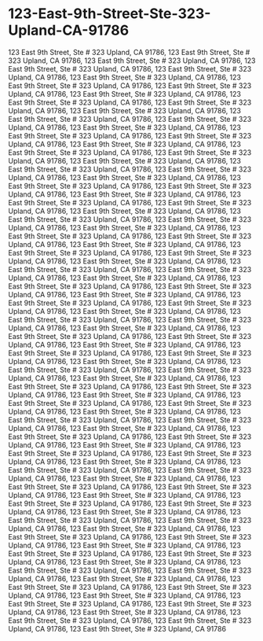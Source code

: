 # 123-East-9th-Street-Ste-323-Upland-CA-91786
123 East 9th Street, Ste # 323 Upland, CA 91786, 123 East 9th Street, Ste # 323 Upland, CA 91786, 123 East 9th Street, Ste # 323 Upland, CA 91786, 123 East 9th Street, Ste # 323 Upland, CA 91786, 123 East 9th Street, Ste # 323 Upland, CA 91786, 123 East 9th Street, Ste # 323 Upland, CA 91786, 123 East 9th Street, Ste # 323 Upland, CA 91786, 123 East 9th Street, Ste # 323 Upland, CA 91786, 123 East 9th Street, Ste # 323 Upland, CA 91786, 123 East 9th Street, Ste # 323 Upland, CA 91786, 123 East 9th Street, Ste # 323 Upland, CA 91786, 123 East 9th Street, Ste # 323 Upland, CA 91786, 123 East 9th Street, Ste # 323 Upland, CA 91786, 123 East 9th Street, Ste # 323 Upland, CA 91786, 123 East 9th Street, Ste # 323 Upland, CA 91786, 123 East 9th Street, Ste # 323 Upland, CA 91786, 123 East 9th Street, Ste # 323 Upland, CA 91786, 123 East 9th Street, Ste # 323 Upland, CA 91786, 123 East 9th Street, Ste # 323 Upland, CA 91786, 123 East 9th Street, Ste # 323 Upland, CA 91786, 123 East 9th Street, Ste # 323 Upland, CA 91786, 123 East 9th Street, Ste # 323 Upland, CA 91786, 123 East 9th Street, Ste # 323 Upland, CA 91786, 123 East 9th Street, Ste # 323 Upland, CA 91786, 123 East 9th Street, Ste # 323 Upland, CA 91786, 123 East 9th Street, Ste # 323 Upland, CA 91786, 123 East 9th Street, Ste # 323 Upland, CA 91786, 123 East 9th Street, Ste # 323 Upland, CA 91786, 123 East 9th Street, Ste # 323 Upland, CA 91786, 123 East 9th Street, Ste # 323 Upland, CA 91786, 123 East 9th Street, Ste # 323 Upland, CA 91786, 123 East 9th Street, Ste # 323 Upland, CA 91786, 123 East 9th Street, Ste # 323 Upland, CA 91786, 123 East 9th Street, Ste # 323 Upland, CA 91786, 123 East 9th Street, Ste # 323 Upland, CA 91786, 123 East 9th Street, Ste # 323 Upland, CA 91786, 123 East 9th Street, Ste # 323 Upland, CA 91786, 123 East 9th Street, Ste # 323 Upland, CA 91786, 123 East 9th Street, Ste # 323 Upland, CA 91786, 123 East 9th Street, Ste # 323 Upland, CA 91786, 123 East 9th Street, Ste # 323 Upland, CA 91786, 123 East 9th Street, Ste # 323 Upland, CA 91786, 123 East 9th Street, Ste # 323 Upland, CA 91786, 123 East 9th Street, Ste # 323 Upland, CA 91786, 123 East 9th Street, Ste # 323 Upland, CA 91786, 123 East 9th Street, Ste # 323 Upland, CA 91786, 123 East 9th Street, Ste # 323 Upland, CA 91786, 123 East 9th Street, Ste # 323 Upland, CA 91786, 123 East 9th Street, Ste # 323 Upland, CA 91786, 123 East 9th Street, Ste # 323 Upland, CA 91786, 123 East 9th Street, Ste # 323 Upland, CA 91786, 123 East 9th Street, Ste # 323 Upland, CA 91786, 123 East 9th Street, Ste # 323 Upland, CA 91786, 123 East 9th Street, Ste # 323 Upland, CA 91786, 123 East 9th Street, Ste # 323 Upland, CA 91786, 123 East 9th Street, Ste # 323 Upland, CA 91786, 123 East 9th Street, Ste # 323 Upland, CA 91786, 123 East 9th Street, Ste # 323 Upland, CA 91786, 123 East 9th Street, Ste # 323 Upland, CA 91786, 123 East 9th Street, Ste # 323 Upland, CA 91786, 123 East 9th Street, Ste # 323 Upland, CA 91786, 123 East 9th Street, Ste # 323 Upland, CA 91786, 123 East 9th Street, Ste # 323 Upland, CA 91786, 123 East 9th Street, Ste # 323 Upland, CA 91786, 123 East 9th Street, Ste # 323 Upland, CA 91786, 123 East 9th Street, Ste # 323 Upland, CA 91786, 123 East 9th Street, Ste # 323 Upland, CA 91786, 123 East 9th Street, Ste # 323 Upland, CA 91786, 123 East 9th Street, Ste # 323 Upland, CA 91786, 123 East 9th Street, Ste # 323 Upland, CA 91786, 123 East 9th Street, Ste # 323 Upland, CA 91786, 123 East 9th Street, Ste # 323 Upland, CA 91786, 123 East 9th Street, Ste # 323 Upland, CA 91786, 123 East 9th Street, Ste # 323 Upland, CA 91786, 123 East 9th Street, Ste # 323 Upland, CA 91786, 123 East 9th Street, Ste # 323 Upland, CA 91786, 123 East 9th Street, Ste # 323 Upland, CA 91786, 123 East 9th Street, Ste # 323 Upland, CA 91786, 123 East 9th Street, Ste # 323 Upland, CA 91786, 123 East 9th Street, Ste # 323 Upland, CA 91786, 123 East 9th Street, Ste # 323 Upland, CA 91786, 123 East 9th Street, Ste # 323 Upland, CA 91786, 123 East 9th Street, Ste # 323 Upland, CA 91786, 123 East 9th Street, Ste # 323 Upland, CA 91786, 123 East 9th Street, Ste # 323 Upland, CA 91786, 123 East 9th Street, Ste # 323 Upland, CA 91786, 123 East 9th Street, Ste # 323 Upland, CA 91786, 123 East 9th Street, Ste # 323 Upland, CA 91786, 123 East 9th Street, Ste # 323 Upland, CA 91786, 123 East 9th Street, Ste # 323 Upland, CA 91786, 123 East 9th Street, Ste # 323 Upland, CA 91786, 123 East 9th Street, Ste # 323 Upland, CA 91786, 123 East 9th Street, Ste # 323 Upland, CA 91786, 123 East 9th Street, Ste # 323 Upland, CA 91786, 123 East 9th Street, Ste # 323 Upland, CA 91786, 123 East 9th Street, Ste # 323 Upland, CA 91786, 123 East 9th Street, Ste # 323 Upland, CA 91786, 123 East 9th Street, Ste # 323 Upland, CA 91786, 123 East 9th Street, Ste # 323 Upland, CA 91786, 123 East 9th Street, Ste # 323 Upland, CA 91786, 123 East 9th Street, Ste # 323 Upland, CA 91786, 123 East 9th Street, Ste # 323 Upland, CA 91786, 123 East 9th Street, Ste # 323 Upland, CA 91786, 123 East 9th Street, Ste # 323 Upland, CA 91786, 123 East 9th Street, Ste # 323 Upland, CA 91786
